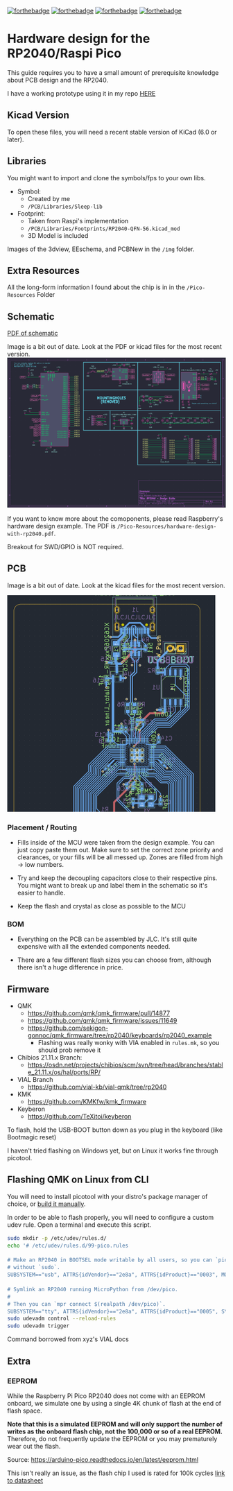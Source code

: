  [![forthebadge](https://forthebadge.com/images/badges/built-with-love.svg)](https://forthebadge.com) [![forthebadge](https://forthebadge.com/images/badges/powered-by-electricity.svg)](https://forthebadge.com) [![forthebadge](https://forthebadge.com/images/badges/mom-made-pizza-rolls.svg)](https://forthebadge.com) [![forthebadge](https://forthebadge.com/images/badges/reading-6th-grade-level.svg)](https://forthebadge.com) 

# Hardware design for the RP2040/Raspi Pico

This guide requires you to have a small amount of prerequisite knowledge about PCB design and the RP2040.

I have a working prototype using it in my repo [HERE](https://github.com/Sleepdealr/RPAD)

## Kicad Version

To open these files, you will need a recent stable version of KiCad (6.0 or later).

## Libraries

You might want to import and clone the symbols/fps to your own libs.

- Symbol:
  - Created by me
  - `/PCB/Libraries/Sleep-lib`
- Footprint:
  - Taken from Raspi's implementation
  - `/PCB/Libraries/Footprints/RP2040-QFN-56.kicad_mod`
  - 3D Model is included

Images of the 3dview, EEschema, and PCBNew in the `/img` folder.

## Extra Resources

All the long-form information I found about the chip is in in the `/Pico-Resources` Folder

## Schematic

[PDF of schematic](PCB/RP2040-Guide.pdf)

Image is a bit out of date. Look at the PDF or kicad files for the most recent version.
![Schematic](img/eeschema.png)

If you want to know more about the comoponents, please read Raspberry's hardware design example.
The PDF is `/Pico-Resources/hardware-design-with-rp2040.pdf`.

Breakout for SWD/GPIO is NOT required.

## PCB

Image is a bit out of date. Look at the kicad files for the most recent version.

![PCB](/img/pcbnew.png)

### Placement / Routing

- Fills inside of the MCU were taken from the design example. You can just copy paste them out. Make sure to set the correct zone priority and clearances, or your fills will be all messed up. Zones are filled from high -> low numbers.

- Try and keep the decoupling capacitors close to their respective pins. You might want to break up and label them in the schematic so it's easier to handle.

- Keep the flash and crystal as close as possible to the MCU

### BOM

- Everything on the PCB can be assembled by JLC. It's still quite expensive with all the extended components needed.

- There are a few different flash sizes you can choose from, although there isn't a huge difference in price.

## Firmware

- QMK
  - <https://github.com/qmk/qmk_firmware/pull/14877>
  - <https://github.com/qmk/qmk_firmware/issues/11649>
  - <https://github.com/sekigon-gonnoc/qmk_firmware/tree/rp2040/keyboards/rp2040_example>
    - Flashing was really wonky with VIA enabled in `rules.mk`, so you should prob remove it
- Chibios 21.11.x Branch:
  - <https://osdn.net/projects/chibios/scm/svn/tree/head/branches/stable_21.11.x/os/hal/ports/RP/>
- VIAL Branch
  - <https://github.com/vial-kb/vial-qmk/tree/rp2040>
- KMK
  - <https://github.com/KMKfw/kmk_firmware>
- Keyberon
  - <https://github.com/TeXitoi/keyberon>

To flash, hold the USB-BOOT button down as you plug in the keyboard (like Bootmagic reset)

I haven't tried flashing on Windows yet, but on Linux it works fine through picotool.

## Flashing QMK on Linux from CLI

You will need to install picotool with your distro's package manager of choice, or [build it manually](https://github.com/raspberrypi/picotool#building).

In order to be able to flash properly, you will need to configure a custom udev rule.
Open a terminal and execute this script.

```bash
sudo mkdir -p /etc/udev/rules.d/
echo '# /etc/udev/rules.d/99-pico.rules

# Make an RP2040 in BOOTSEL mode writable by all users, so you can `picotool`
# without `sudo`.
SUBSYSTEM=="usb", ATTRS{idVendor}=="2e8a", ATTRS{idProduct}=="0003", MODE="0666"

# Symlink an RP2040 running MicroPython from /dev/pico.
#
# Then you can `mpr connect $(realpath /dev/pico)`.
SUBSYSTEM=="tty", ATTRS{idVendor}=="2e8a", ATTRS{idProduct}=="0005", SYMLINK+="pico"", TAG+="uaccess", TAG+="udev-acl"' | sudo tee /etc/udev/rules.d/99-pico.rules
sudo udevadm control --reload-rules
sudo udevadm trigger
```

Command borrowed from xyz's VIAL docs

## Extra

### EEPROM

While the Raspberry Pi Pico RP2040 does not come with an EEPROM onboard, we simulate one by using a single 4K chunk of flash at the end of flash space.

**Note that this is a simulated EEPROM and will only support the number of writes as the onboard flash chip, not the 100,000 or so of a real EEPROM.** Therefore, do not frequently update the EEPROM or you may prematurely wear out the flash.

Source: <https://arduino-pico.readthedocs.io/en/latest/eeprom.html>

This isn't really an issue, as the flash chip I used is rated for 100k cycles [link to datasheet](https://www.winbond.com/resource-files/w25q128jv_dtr%20revc%2003272018%20plus.pdf)
